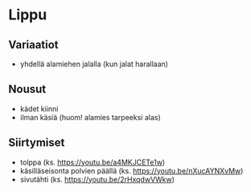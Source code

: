 # Lippu

## Variaatiot

- yhdellä alamiehen jalalla (kun jalat harallaan)

## Nousut

- kädet kiinni
- ilman käsiä (huom! alamies tarpeeksi alas)

## Siirtymiset

- tolppa (ks. https://youtu.be/a4MKJCETe1w)
- käsilläseisonta polvien päällä (ks. https://youtu.be/nXucAYNXvMw)
- sivutähti (ks. https://youtu.be/2rHxqdwVWkw)
